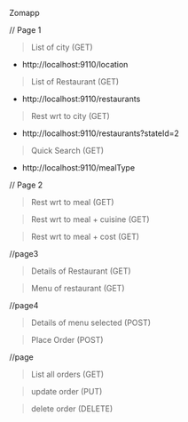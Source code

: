Zomapp

// Page 1
> List of city (GET)
*  http://localhost:9110/location

> List of Restaurant (GET)
* http://localhost:9110/restaurants

> Rest wrt to city (GET)
* http://localhost:9110/restaurants?stateId=2

> Quick Search (GET)
* http://localhost:9110/mealType


// Page 2
> Rest wrt to meal (GET)


> Rest wrt to meal + cuisine (GET)


> Rest wrt to meal + cost (GET)


//page3
> Details of Restaurant (GET)


> Menu of restaurant (GET)


//page4
> Details of menu selected (POST)


> Place Order (POST)


//page
> List all orders (GET)


> update order (PUT)


> delete order (DELETE)
